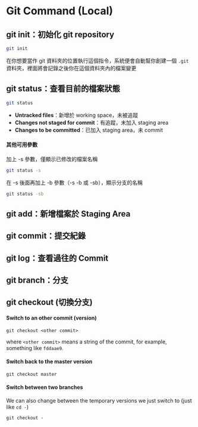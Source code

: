 # Git Command \(Local\)

## git init：初始化 git repository <a id="git-status"></a>

```bash
git init
```

在你想要當作 git 資料夾的位置執行這個指令，系統便會自動幫你創建一個 `.git` 資料夾，裡面將會記錄之後你在這個資料夾內的檔案變更

## git status：查看目前的檔案狀態 <a id="git-status"></a>

```bash
git status
```

* **Untracked files**：新增於 working space，未被追蹤
* **Changes not staged for commit**：有追蹤，未加入 staging area
* **Changes to be committed**：已加入 staging area，未 commit

#### **其他可用參數**

加上 -s 參數，僅顯示已修改的檔案名稱

```bash
git status -s
```

在 -s 後面再加上 -b 參數（-s -b 或 -sb），顯示分支的名稱

```bash
git status -sb
```

## git add：新增檔案於 Staging Area <a id="git-add"></a>

## git commit：提交紀錄 <a id="git-commit"></a>

## git log：查看過往的 Commit <a id="git-log"></a>

## git branch：分支 <a id="git-branch"></a>

## git checkout \(切換分支\)

#### Switch to an other commit \(version\)

```text
git checkout <other commit>
```

where `<other commit>` means a string of the commit, for example, something like `fddaae9`.

#### Switch back to the master version

```text
git checkout master
```

#### Switch between two branches

We can also change between the temporary versions we just switch to \(just like `cd -`\)

```text
git checkout -
```

